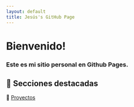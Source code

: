 ```yaml
--- 
layout: default
title: Jesús's GitHub Page
---
```


# Bienvenido!
### Este es mi sitio personal en Github Pages.

## 🚀 Secciones destacadas

🔗 [Proyectos](./projects/)
